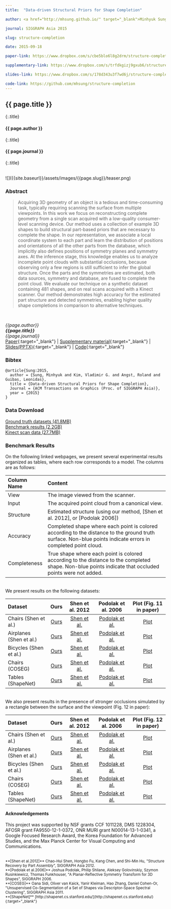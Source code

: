 ```yaml
---
title:  "Data-driven Structural Priors for Shape Completion"

author: <a href="http://mhsung.github.io/" target="_blank">Minhyuk Sung</a>, <a href="http://www.vovakim.com/" target="_blank">Vladimir G. Kim</a>, <a href="http://rangst.github.io" target="_blank">Roland Angst</a>, and <a href="http://geometry.stanford.edu/member/guibas/" target="_blank">Leonidas Guibas</a>

journal: SIGGRAPH Asia 2015

slug: structure-completion

date: 2015-09-18

paper-link: https://www.dropbox.com/s/cbe5blo6l8g2drm/structure-completion.pdf?dl=1

supplementary-link: https://www.dropbox.com/s/trfdkgizj9gxub6/structure-completion-supplementary.pdf?dl=1

slides-link: https://www.dropbox.com/s/178d343u3f7wd6j/structure-completion-presentation.pptx?dl=1

code-link: https://github.com/mhsung/structure-completion
---
```


## {{ page.title }}
{:.title}
#### {{ page.author }}
{:.title}
#### {{ page.journal }}
{:.title}

<br />
![]({{site.baseurl}}/assets/images/{{page.slug}}/teaser.png)

### Abstract
>Acquiring 3D geometry of an object is a tedious and time-consuming task, typically requiring scanning the surface from multiple viewpoints.  In this work we focus on reconstructing complete geometry from a single scan acquired with a low-quality consumer-level scanning device.  Our method uses a collection of example 3D shapes to build structural part-based priors that are necessary to complete the shape. In our representation, we associate a local coordinate system to each part and learn the distribution of positions and orientations of all the other parts from the database, which implicitly also defines positions of symmetry planes and symmetry axes. At the inference stage, this knowledge enables us to analyze incomplete point clouds with substantial occlusions, because observing only a few regions is still sufficient to infer the global structure. Once the parts and the symmetries are estimated, both data sources, symmetry and database, are fused to complete the point cloud. We evaluate our technique on a synthetic dataset containing 481 shapes, and on real scans acquired with a Kinect scanner. Our method demonstrates high accuracy for the estimated part structure and detected symmetries, enabling higher quality shape completions in comparison to alternative techniques.
<br />

*{{page.author}}<br>
**{{page.title}}**<br>
{{page.journal}}*<br>
[Paper]({{page.paper-link}}){:target="_blank"}  |  [Supplementary material]({{page.supplementary-link}}){:target="_blank"}  |  [Slides(PPTX)]({{page.slides-link}}){:target="_blank"}  |  [Code]({{page.code-link}}){:target="_blank"}

### Bibtex
```
@article{Sung:2015,
  author = {Sung, Minhyuk and Kim, Vladimir G. and Angst, Roland and Guibas, Leonidas},
  title = {Data-driven Structural Priors for Shape Completion},
  Journal = {ACM Transactions on Graphics (Proc. of SIGGRAPH Asia)}, 
  year = {2015}
}
```

### Data Download
[Ground truth datasets (41.8MB)](https://shapenet.cs.stanford.edu/media/minhyuk/structure-completion/ground_truth_datasets.tgz)<br>
[Benchmark results (2.2GB)](https://shapenet.cs.stanford.edu/media/minhyuk/structure-completion/benchmark_results.tgz)<br>
[Kinect scan data (27.7MB)](https://shapenet.cs.stanford.edu/media/minhyuk/structure-completion/kinect_scan_data.tgz)

### Benchmark Results
On the following linked webpages, we present several experimental results organized as tables, where each row corresponds to a model.
The columns are as follows:

| Column Name  | Content |
|:------------ |:------- |
| View         |The image viewed from the scanner. |
| Input        |The acquired point cloud from a canonical view. |
| Structure    | Estimated structure (using our method, [Shen et al. 2012], or [Podolak 2006]) |
| Accuracy     | Completed shape where each point is colored according to the distance to the ground truth surface. Non-blue points indicate errors in completed point cloud. |
| Completeness | True shape where each point is colored according to the distance to the completed shape. Non-blue points indicate that occluded points were not added. |

<br />
We present results on the following datasets:

<table>
<thead>
<tr>
<th align="left">Dataset</th>
<th align="center">Ours</th>
<th align="center">Shen et al. 2012</th>
<th align="center">Podolak et al. 2006</th>
<th align="center">Plot (Fig. 11 in paper)</th>
</tr>
</thead>

<tbody>
<tr>
<td align="left">Chairs (Shen et al.)</td>
<td align="center"><a href="http://web.stanford.edu/~mhsung/structure-completion/final3_assembly_chairs/index.html" target="_blank">Ours</a></td>
<td align="center"><a href="http://web.stanford.edu/~mhsung/structure-completion/assembly_final3_assembly_chairs/index.html" target="_blank">Shen et al.</a></td>
<td align="center"><a href="http://web.stanford.edu/~mhsung/structure-completion/symm_detection_final3_assembly_chairs/index.html" target="_blank">Podolak et al.</a></td>
<td align="center"><a href="http://web.stanford.edu/~mhsung/structure-completion/box_plots/box_assembly_chair.png" target="_blank">Plot</a></td>
</tr>

<tr>
<td align="left">Airplanes (Shen et al.)</td>
<td align="center"><a href="http://web.stanford.edu/~mhsung/structure-completion/final3_assembly_airplanes/index.html" target="_blank">Ours</a></td>
<td align="center"><a href="http://web.stanford.edu/~mhsung/structure-completion/assembly_final3_assembly_airplanes/index.html" target="_blank">Shen et al.</a></td>
<td align="center"><a href="http://web.stanford.edu/~mhsung/structure-completion/symm_detection_final3_assembly_airplanes/index.html" target="_blank">Podolak et al.</a></td>
<td align="center"><a href="http://web.stanford.edu/~mhsung/structure-completion/box_plots/box_assembly_airplane.png" target="_blank">Plot</a></td>
</tr>

<tr>
<td align="left">Bicycles (Shen et al.)</td>
<td align="center"><a href="http://web.stanford.edu/~mhsung/structure-completion/final3_assembly_bicycles/index.html" target="_blank">Ours</a></td>
<td align="center"><a href="http://web.stanford.edu/~mhsung/structure-completion/assembly_final3_assembly_bicycles/index.html" target="_blank">Shen et al.</a></td>
<td align="center"><a href="http://web.stanford.edu/~mhsung/structure-completion/symm_detection_final3_assembly_bicycles/index.html" target="_blank">Podolak et al.</a></td>
<td align="center"><a href="http://web.stanford.edu/~mhsung/structure-completion/box_plots/box_assembly_bicycle.png" target="_blank">Plot</a></td>
</tr>

<tr>
<td align="left">Chairs (COSEG)</td>
<td align="center"><a href="http://web.stanford.edu/~mhsung/structure-completion/final3_coseg_chairs/index.html" target="_blank">Ours</a></td>
<td align="center"><a href="http://web.stanford.edu/~mhsung/structure-completion/assembly_final3_coseg_chairs/index.html" target="_blank">Shen et al.</a></td>
<td align="center"><a href="http://web.stanford.edu/~mhsung/structure-completion/symm_detection_final3_coseg_chairs/index.html" target="_blank">Podolak et al.</a></td>
<td align="center"><a href="http://web.stanford.edu/~mhsung/structure-completion/box_plots/box_coseg_chair.png" target="_blank">Plot</a></td>
</tr>

<tr>
<td align="left">Tables (ShapeNet)</td>
<td align="center"><a href="http://web.stanford.edu/~mhsung/structure-completion/final3_shapenet_tables/index.html" target="_blank">Ours</a></td>
<td align="center"><a href="http://web.stanford.edu/~mhsung/structure-completion/assembly_final3_shapenet_tables/index.html" target="_blank">Shen et al.</a></td>
<td align="center"><a href="http://web.stanford.edu/~mhsung/structure-completion/symm_detection_final3_shapenet_tables/index.html" target="_blank">Podolak et al.</a></td>
<td align="center"><a href="http://web.stanford.edu/~mhsung/structure-completion/box_plots/box_shapenet_table.png" target="_blank">Plot</a></td>
</tr>
</tbody>

</table>


<br />
We also present results in the presence of stronger occlusions simulated by a rectangle between the surface and the viewpoint (Fig. 12 in paper):

<table>
<thead>
<tr>
<th align="left">Dataset</th>
<th align="center">Ours</th>
<th align="center">Shen et al. 2012</th>
<th align="center">Podolak et al. 2006</th>
<th align="center">Plot (Fig. 12 in paper)</th>
</tr>
</thead>

<tbody>
<tr><td align="left">Chairs (Shen et al.)</td>
<td align="center"><a href="http://web.stanford.edu/~mhsung/structure-completion/view_mask_assembly_chairs/index.html" target="_blank">Ours</a></td>
<td align="center"><a href="http://web.stanford.edu/~mhsung/structure-completion/assembly_view_mask_assembly_chairs/index.html" target="_blank">Shen et al.</a></td>
<td align="center"><a href="http://web.stanford.edu/~mhsung/structure-completion/symm_detection_view_mask_assembly_chairs/index.html" target="_blank">Podolak et al.</a></td>
<td align="center"><a href="http://web.stanford.edu/~mhsung/structure-completion/box_plots/view_mask_box_assembly_chair.png" target="_blank">Plot</a></td>
</tr>

<tr>
<td align="left">Airplanes (Shen et al.)</td>
<td align="center"><a href="http://web.stanford.edu/~mhsung/structure-completion/view_mask_assembly_airplanes/index.html" target="_blank">Ours</a></td>
<td align="center"><a href="http://web.stanford.edu/~mhsung/structure-completion/assembly_view_mask_assembly_airplanes/index.html" target="_blank">Shen et al.</a></td>
<td align="center"><a href="http://web.stanford.edu/~mhsung/structure-completion/symm_detection_view_mask_assembly_airplanes/index.html" target="_blank">Podolak et al.</a></td>
<td align="center"><a href="http://web.stanford.edu/~mhsung/structure-completion/box_plots/view_mask_box_assembly_airplane.png" target="_blank">Plot</a></td>
</tr>

<tr>
<td align="left">Bicycles (Shen et al.)</td>
<td align="center"><a href="http://web.stanford.edu/~mhsung/structure-completion/view_mask_assembly_bicycles/index.html" target="_blank">Ours</a></td>
<td align="center"><a href="http://web.stanford.edu/~mhsung/structure-completion/assembly_view_mask_assembly_bicycles/index.html" target="_blank">Shen et al.</a></td>
<td align="center"><a href="http://web.stanford.edu/~mhsung/structure-completion/symm_detection_view_mask_assembly_bicycles/index.html" target="_blank">Podolak et al.</a></td>
<td align="center"><a href="http://web.stanford.edu/~mhsung/structure-completion/box_plots/view_mask_box_assembly_bicycle.png" target="_blank">Plot</a></td>
</tr>

<tr>
<td align="left">Chairs (COSEG)</td>
<td align="center"><a href="http://web.stanford.edu/~mhsung/structure-completion/view_mask_coseg_chairs/index.html" target="_blank">Ours</a></td>
<td align="center"><a href="http://web.stanford.edu/~mhsung/structure-completion/assembly_view_mask_coseg_chairs/index.html" target="_blank">Shen et al.</a></td>
<td align="center"><a href="http://web.stanford.edu/~mhsung/structure-completion/symm_detection_view_mask_coseg_chairs/index.html" target="_blank">Podolak et al.</a></td>
<td align="center"><a href="http://web.stanford.edu/~mhsung/structure-completion/box_plots/view_mask_box_coseg_chair.png" target="_blank">Plot</a></td>
</tr>

<tr>
<td align="left">Tables (ShapeNet)</td>
<td align="center"><a href="http://web.stanford.edu/~mhsung/structure-completion/view_mask_shapenet_tables/index.html" target="_blank">Ours</a></td>
<td align="center"><a href="http://web.stanford.edu/~mhsung/structure-completion/assembly_view_mask_shapenet_tables/index.html" target="_blank">Shen et al.</a></td>
<td align="center"><a href="http://web.stanford.edu/~mhsung/structure-completion/symm_detection_view_mask_shapenet_tables/index.html" target="_blank">Podolak et al.</a></td>
<td align="center"><a href="http://web.stanford.edu/~mhsung/structure-completion/box_plots/view_mask_box_shapenet_table.png" target="_blank">Plot</a></td>
</tr>
</tbody>

</table>


#### Acknowledgements
This project was supported by NSF grants CCF 1011228, DMS 1228304, AFOSR grant FA9550-12-1-0372, ONR MURI grant N00014-13-1-0341, a Google Focused Research Award, the Korea Foundation for Advanced Studies, and the Max Planck Center for Visual Computing and Communications.

<br />
<sub>
**[Shen et al.2012]** Chao-Hui Shen, Hongbo Fu, Kang Chen, and Shi-Min Hu, "Structure Recovery by Part Assembly", SIGGRAPH Asia 2012.<br>
**[Podolak et al.2006]** Joshua Podolak, Philip Shilane, Aleksey Golovinskiy, Szymon Rusinkiewicz, Thomas Funkhouser, "A Planar-Reflective Symmetry Transform for 3D Shapes", SIGGRAPH 2006.<br>
**[COSEG]** Oana Sidi, Oliver van Kaick, Yanir Kleiman, Hao Zhang, Daniel Cohen-Or, "Unsupervised Co-Segmentation of a Set of Shapes via Descriptor-Space Spectral Clustering", SIGGRAPH Asia 2011.<br>
**[ShapeNet]** [http://shapenet.cs.stanford.edu/](http://shapenet.cs.stanford.edu/){:target="_blank"}<br>
</sub>

<br />
